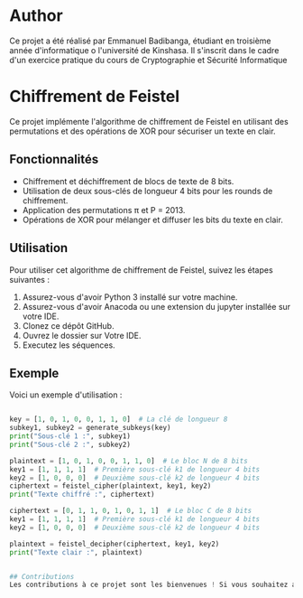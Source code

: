 # Author
 Ce projet a été réalisé par Emmanuel Badibanga, étudiant en troisième année d'informatique o l'université de Kinshasa. Il s'inscrit dans le cadre d'un exercice pratique du cours de Cryptographie et Sécurité Informatique
 
# Chiffrement de Feistel

Ce projet implémente l'algorithme de chiffrement de Feistel en utilisant des permutations et des opérations de XOR pour sécuriser un texte en clair.

## Fonctionnalités

- Chiffrement et déchiffrement de blocs de texte de 8 bits.
- Utilisation de deux sous-clés de longueur 4 bits pour les rounds de chiffrement.
- Application des permutations π et P = 2013.
- Opérations de XOR pour mélanger et diffuser les bits du texte en clair.

## Utilisation

Pour utiliser cet algorithme de chiffrement de Feistel, suivez les étapes suivantes :

1. Assurez-vous d'avoir Python 3 installé sur votre machine.
2. Assurez-vous d'avoir Anacoda ou une extension du jupyter installée sur votre IDE.
3. Clonez ce dépôt GitHub.
4. Ouvrez le dossier sur Votre IDE.
5. Executez les séquences.

## Exemple

Voici un exemple d'utilisation :

```python

key = [1, 0, 1, 0, 0, 1, 1, 0]  # La clé de longueur 8
subkey1, subkey2 = generate_subkeys(key)
print("Sous-clé 1 :", subkey1)
print("Sous-clé 2 :", subkey2)

plaintext = [1, 0, 1, 0, 0, 1, 1, 0]  # Le bloc N de 8 bits
key1 = [1, 1, 1, 1]  # Première sous-clé k1 de longueur 4 bits
key2 = [1, 0, 0, 0]  # Deuxième sous-clé k2 de longueur 4 bits
ciphertext = feistel_cipher(plaintext, key1, key2)
print("Texte chiffré :", ciphertext)

ciphertext = [0, 1, 1, 0, 1, 0, 1, 1]  # Le bloc C de 8 bits
key1 = [1, 1, 1, 1]  # Première sous-clé k1 de longueur 4 bits
key2 = [1, 0, 0, 0]  # Deuxième sous-clé k2 de longueur 4 bits

plaintext = feistel_decipher(ciphertext, key1, key2)
print("Texte clair :", plaintext)


## Contributions
Les contributions à ce projet sont les bienvenues ! Si vous souhaitez apporter des améliorations, corriger des bugs ou ajouter de nouvelles fonctionnalités, n hésitez pas à ouvrir une demande d extraction.